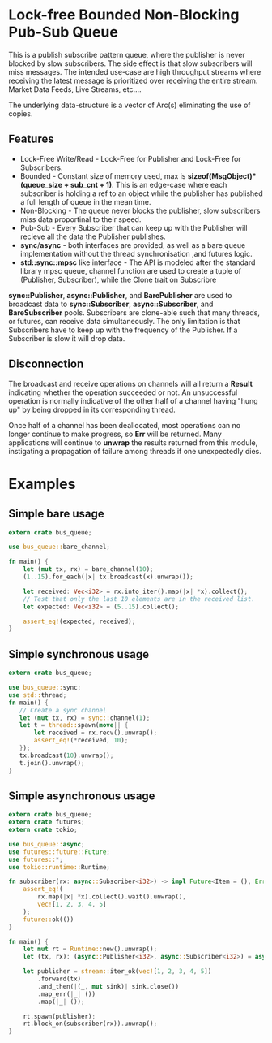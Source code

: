  # Lock-free Bounded Non-Blocking Pub-Sub Queue

 This is a publish subscribe pattern queue, where the publisher is never blocked by
 slow subscribers. The side effect is that slow subscribers will miss messages. The intended
 use-case are high throughput streams where receiving the latest message is prioritized over
 receiving the entire stream. Market Data Feeds, Live Streams, etc....

 The underlying data-structure is a vector of Arc(s) eliminating the use of copies.

## Features
 * Lock-Free Write/Read - Lock-Free for Publisher and Lock-Free for Subscribers.
 * Bounded - Constant size of memory used, max is **sizeof(MsgObject)*(queue_size + sub_cnt + 1)**.
   This is an edge-case where each subscriber is holding a ref to an object while the publisher
   has published a full length of queue in the mean time.
 * Non-Blocking - The queue never blocks the publisher, slow subscribers miss data proportinal to
   their speed.
 * Pub-Sub - Every Subscriber that can keep up with the Publisher will recieve all the data the
   Publisher publishes.
 * **sync**/**async** - both interfaces are provided, as well as a bare queue implementation
   without the thread synchronisation ,and futures logic.
 * **std::sync::mpsc** like interface - The API is modeled after the standard library mpsc queue,
   channel function are used to create a tuple of (Publisher, Subscriber), while the Clone trait on Subscribre

 **sync::Publisher**, **async::Publisher**, and **BarePublisher** are used to broadcast data to
 **sync::Subscriber**, **async::Subscriber**, and **BareSubscriber** pools. Subscribers are
 clone-able such that many threads, or futures, can receive data simultaneously. The only
 limitation is that Subscribers have to keep up with the frequency of the Publisher. If a
 Subscriber is slow it will drop data.

 ## Disconnection

 The broadcast and receive operations on channels will all return a **Result**
 indicating whether the operation succeeded or not. An unsuccessful operation
 is normally indicative of the other half of a channel having "hung up" by
 being dropped in its corresponding thread.

 Once half of a channel has been deallocated, most operations can no longer
 continue to make progress, so **Err** will be returned. Many applications
 will continue to **unwrap** the results returned from this module,
 instigating a propagation of failure among threads if one unexpectedly dies.


# Examples
## Simple bare usage
```rust
extern crate bus_queue;

use bus_queue::bare_channel;

fn main() {
    let (mut tx, rx) = bare_channel(10);
    (1..15).for_each(|x| tx.broadcast(x).unwrap());

    let received: Vec<i32> = rx.into_iter().map(|x| *x).collect();
    // Test that only the last 10 elements are in the received list.
    let expected: Vec<i32> = (5..15).collect();

    assert_eq!(expected, received);
}
```

 ## Simple synchronous usage
 ```rust
 extern crate bus_queue;

 use bus_queue::sync;
 use std::thread;
 fn main() {
    // Create a sync channel
    let (mut tx, rx) = sync::channel(1);
    let t = thread::spawn(move|| {
        let received = rx.recv().unwrap();
        assert_eq!(*received, 10);
    });
    tx.broadcast(10).unwrap();
    t.join().unwrap();
}
 ```
 ## Simple asynchronous usage
 ```rust
 extern crate bus_queue;
 extern crate futures;
 extern crate tokio;

 use bus_queue::async;
 use futures::future::Future;
 use futures::*;
 use tokio::runtime::Runtime;

 fn subscriber(rx: async::Subscriber<i32>) -> impl Future<Item = (), Error = ()> {
     assert_eq!(
         rx.map(|x| *x).collect().wait().unwrap(),
         vec![1, 2, 3, 4, 5]
     );
     future::ok(())
 }

 fn main() {
     let mut rt = Runtime::new().unwrap();
     let (tx, rx): (async::Publisher<i32>, async::Subscriber<i32>) = async::channel(10);

     let publisher = stream::iter_ok(vec![1, 2, 3, 4, 5])
         .forward(tx)
         .and_then(|(_, mut sink)| sink.close())
         .map_err(|_| ())
         .map(|_| ());

     rt.spawn(publisher);
     rt.block_on(subscriber(rx)).unwrap();
 }
 ```
